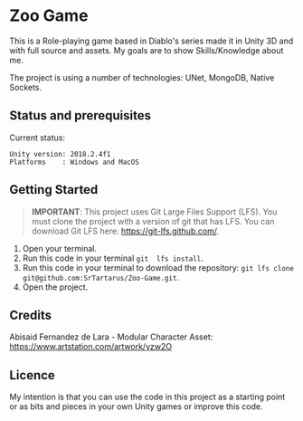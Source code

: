 # Zoo Game
This is a Role-playing game based in Diablo's series made it in Unity 3D and with full source and assets. My goals are to show Skills/Knowledge about me.

The project is using a number of technologies: UNet, MongoDB, Native Sockets.

## Status and prerequisites
Current status:
```
Unity version: 2018.2.4f1
Platforms    : Windows and MacOS
```

## Getting Started
> __IMPORTANT__: 
> This project uses Git Large Files Support (LFS).
> You must clone the project with a version of git that has LFS.
> You can download Git LFS here: https://git-lfs.github.com/.

1. Open your terminal.
2. Run this code in your terminal `git  lfs install`.
3. Run this code in your terminal to download the repository: `git lfs clone git@github.com:SrTartarus/Zoo-Game.git`.
4. Open the project.

## Credits
Abisaid Fernandez de Lara - Modular Character Asset: https://www.artstation.com/artwork/yzw2O

## Licence
My intention is that you can use the code in this project as a starting point or as bits and pieces in your own Unity games or improve this code.